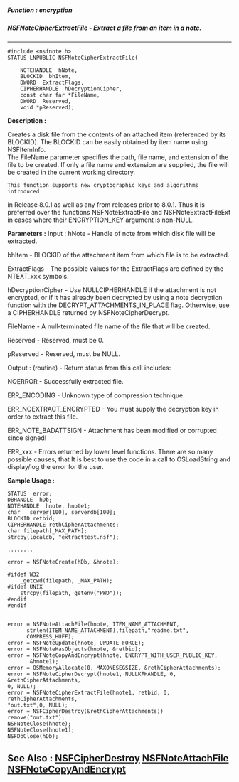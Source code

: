 ##### Function : encryption
##### NSFNoteCipherExtractFile - Extract a file from an item in a note.
---
```
#include <nsfnote.h>
STATUS LNPUBLIC NSFNoteCipherExtractFile(

	NOTEHANDLE  hNote,
	BLOCKID  bhItem,
	DWORD  ExtractFlags,
	CIPHERHANDLE  hDecryptionCipher,
	const char far *FileName,
	DWORD  Reserved,
	void *pReserved);
```
**Description :**

Creates a disk file from the contents of an attached item (referenced by its 
BLOCKID).  The BLOCKID can be easily obtained by item name using NSFItemInfo.  
The FileName parameter specifies the path, file name, and extension of the file 
to be created.  If only a file name and extension are supplied, the file will 
be created in the current working directory.
	
	This function supports new cryptographic keys and algorithms introduced 
in Release 8.0.1 as well as any from releases prior to 8.0.1.  Thus it is 
preferred over the functions NSFNoteExtractFile and NSFNoteExtractFileExt in 
cases where their ENCRYPTION_KEY argument is non-NULL.

**Parameters :**
Input :
hNote  -  Handle of note from which disk file will be extracted.

bhItem  -  BLOCKID of the attachment item from which file is to be extracted.

ExtractFlags  -  The possible values for the ExtractFlags are defined by the NTEXT_xxx symbols.

hDecryptionCipher  -  Use NULLCIPHERHANDLE if the attachment is not encrypted, or if it has already been decrypted by using a note decryption function with the DECRYPT_ATTACHMENTS_IN_PLACE flag.  Otherwise, use a CIPHERHANDLE returned by NSFNoteCipherDecrypt.

FileName  -  A null-terminated file name of the file that will be created.

Reserved  -  Reserved, must be 0.

pReserved  -  Reserved, must be NULL.

Output :
(routine)  -  Return status from this call includes:

NOERROR - Successfully extracted file.

ERR_ENCODING - Unknown type of compression technique.

ERR_NOEXTRACT_ENCRYPTED - You must supply the decryption key in order to extract this file.

ERR_NOTE_BADATTSIGN - Attachment has been modified or corrupted since signed!

ERR_xxx - Errors returned by lower level functions.  There are so many possible causes, that It is best to use the code in a call to OSLoadString and display/log the error for the user.



**Sample Usage :**
```
STATUS  error; 
DBHANDLE  hDb;
NOTEHANDLE  hnote, hnote1;
char   server[100], serverdb[100];
BLOCKID retbid;
CIPHERHANDLE rethCipherAttachments;
char filepath[_MAX_PATH];
strcpy(localdb, "extracttest.nsf");

........

error = NSFNoteCreate(hDb, &hnote);
	
#ifdef W32
	_getcwd(filepath, _MAX_PATH);
#ifdef UNIX
	strcpy(filepath, getenv("PWD"));
#endif
#endif 
	 

error = NSFNoteAttachFile(hnote, ITEM_NAME_ATTACHMENT,
	  strlen(ITEM_NAME_ATTACHMENT),filepath,"readme.txt",
	  COMPRESS_HUFF);
error = NSFNoteUpdate(hnote, UPDATE_FORCE);  
error = NSFNoteHasObjects(hnote, &retbid);
error = NSFNoteCopyAndEncrypt(hnote, ENCRYPT_WITH_USER_PUBLIC_KEY, 
	   &hnote1); 
error = OSMemoryAllocate(0, MAXONESEGSIZE, &rethCipherAttachments);
error = NSFNoteCipherDecrypt(hnote1, NULLKFHANDLE, 0, &rethCipherAttachments, 
0, NULL);
error = NSFNoteCipherExtractFile(hnote1, retbid, 0, rethCipherAttachments, 
"out.txt",0, NULL);
error = NSFCipherDestroy(&rethCipherAttachments)) 
remove("out.txt");
NSFNoteClose(hnote);
NSFNoteClose(hnote1);
NSFDbClose(hDb);
```
**See Also :**
[NSFCipherDestroy](/reference/Func/NSFCipherDestroy)
[NSFNoteAttachFile](/reference/Func/NSFNoteAttachFile)
[NSFNoteCopyAndEncrypt](/reference/Func/NSFNoteCopyAndEncrypt)
---
